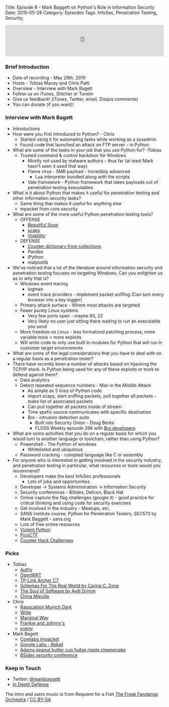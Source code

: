 Title: Episode 8 - Mark Baggett on Python's Role in Information Security
Date: 2015-05-28
Category: Episodes
Tags: InfoSec, Penetration Testing, Security,

<iframe id="audio_iframe" src="http://www.podbean.com/media/player/txvbu-567221?from=wp&skin=103&postId=5665313&download=0&share=1&fonts=Helvetica&auto=0" height="100" width="100%" frameborder="0" scrolling="no" data-name="pb-iframe-player"></iframe>

### Brief Introduction
*  Date of recording - May 28th, 2015
*  Hosts - Tobias Macey and Chris Patti
*  Overview - Interview with Mark Bagett
*  Follow us on iTunes, Stitcher or TuneIn
*  Give us feedback! (iTunes, Twitter, email, Disqus comments)
*  You can donate (if you want)!

### Interview with Mark Bagett
*  Introductions
*  How were you first introduced to Python? - Chris
    *  Started using it for automating tasks while working as a sysadmin
    *  Found code that launched an attack on FTP server - in Python
*  What are some of the tasks in your job that you use Python for? -Tobias
    *  Trusted command & control backdoor for Windows
        *  Mostly not used by malware authors - thus far (at least Mark  hasn't seen it used that way)
        *  Flame virus - 5MB payload - incredibly advanced
            *  Lua interpreter bundled along with the scripts
        *  Vale framework - Python framework that takes payloads out of penetration testing executables
*  What is it about Python that makes it useful for penetration testing and other information security tasks?
    *  Same thing that makes it useful for anything else
    *  mpacket from core security
*  What are some of the more useful Python penetration testing tools?
    *  OFFENSE
        *  [Beautiful Soup](http://www.crummy.com/software/BeautifulSoup/)
        *  [scapy](http://www.secdev.org/projects/scapy/)
        *  [Volatility](https://code.google.com/p/volatility/)
    *  DEFENSE
        *  [Counter dictionary from collections](https://docs.python.org/2/library/collections.html#collections.Counter)
        *  Pandas
        *  iPython
        *  matplotlib
*  We've noticed that a lot of the literature around information security and penetration testing focuses on targeting Windows. Can you enlighten us as to why that is?
    *  Windows event tracing
        *  logman
        *  event trace providers - implement packet sniffing (Can turn every browser into a key logger)
    *  Primary attack surface - Where most attacks are targeted
    *  Fewer purely Linux systems
        *  Very few ports open - maybe 80, 22
        *  Very likely no user just sitting there waiting to run an executable you send
    *  More freedom on Linux - less formalized patching process, more variable tools = more exploits
    *  Will write code to only use built in modules for Python that will run in customer target environments
*  What are some of the legal considerations that you have to deal with on a regular basis as a penetration tester?
*  There have recently been a number of attacks based on hijacking the TCP/IP stack. Is Python being used for any of these exploits or tools to defend against them?
    *  Data analytics
    *  Detect repeated sequence numbers - Man in the Middle Attack
        *  As simple as 5 lines of Python code
        *  import scapy, start sniffing packets, pull together all packets - make list of associated packets
        *  Can pull together all packets inside of stream
        *  Time spefic source communicates with specific destination
        *  Bro - intrusion detection suite
            * Built into Security Onion - Doug Berks
            * FLOSS Weekly episode 296 with [Bro developers](http://twit.tv/show/floss-weekly/296)
*  What are some activities that you do on a regular basis for which you would turn to another language or toolchain, rather than using Python?
    *  Powershell - The Python of windows
        *  Whitelisted and ubiquitous
    *  Password cracking - compiled language like C or assembly
* For anyone who is interested in getting involved in the security industry, and penetration testing in particular, what resources or tools would you recommend?
    *  Developers make the best InfoSec professionals
        *  Lots of jobs and opportunities
    *  Developer -\> Systems Administration -\> Information Security
    *  Security conferences - BSides, Defcon, Black Hat
    *  Online capture the flag challenges (google it) - good practice for critical thinking and using code for security exercises
    *  Get involved in the industry - Meetups, etc.
    *  SANS institute course, Python for Penetration Testers, SEC573 by  Mark Baggett - sans.org
    *  Lots of free online resources
    *  [Violent Python](http://shop.oreilly.com/product/978159749957*do)
    *  [PicoCTF](https://picoctf.com/)
    *  [Counter Hack Challenges](https://www.counterhackchallenges.com/)

### Picks
*  Tobias
    *  [Authy](https://www.authy.com/)
    *  [OpenWRT](https://openwrt.org/)
    *  [TP-Link Archer C7](http://amzn.to/1FR46Ac)
    *  [Schemas For The Real World by Carina C. Zona](https://www.youtube.com/watch?v=PYYfVqtcWQY)
    *  [The Soul of Software by Avdi Grimm](https://youtu.be/IgbHzFb1hGw)
    *  [China Mieville](http://en.wikipedia.org/wiki/China\_Mi%C3%A9ville)
*  Chris
    *  [Rapscallion Munich Dark](http://www.beeradvocate.com/beer/profile/18639/121363/)
    *  [Write](http://writeapp.net/mac/)
    *  [Marginal Way](http://marginalwayfund.org/)
    *  [Frankie and Johnny's](http://frankie-johnnys.com/)
    *  [pyenv](https://github.com/yyuu/pyenv)
*  Mark Bagett
    *  [Corelabs impacket](http://corelabs.coresecurity.com/index.php?module=Wiki&action=view&type=tool&name=Impacket)
    *  [Google Labs - Rekall](http://www.rekall-forensic.com/)
    *  [Adams peanut butter cup fudge ripple cheesecake](http://www.thecheesecakefactory.com/menu/desserts/cheesecakes/adams-peanut-butter-cup-fudge-ripple-cheesecake/)
    *  [BSides security conference](http://www.securitybsides.com/w/page/12194156/FrontPage)

### Keep in Touch
*  Twitter: [@markbaggett](https://twitter.com/markbaggett)
*  [In Depth Defense](http://www.indepthdefense.com/)

The intro and outro music is from Requiem for a Fish [The Freak Fandango Orchestra](http://freemusicarchive.org/music/The_Freak_Fandango_Orchestra/)  / [CC BY-SA](http://creativecommons.org/licenses/by-sa/3.0/)
